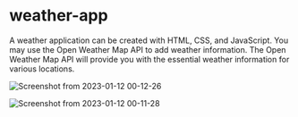 # weather-app

A weather application can be created with HTML, CSS, and JavaScript. 
You may use the Open Weather Map API to add weather information. 
The Open Weather Map API will provide you with the essential weather information for various locations.



![Screenshot from 2023-01-12 00-12-26](https://user-images.githubusercontent.com/107458200/211892563-859e599a-fb3c-4201-9277-4dd84ad263fd.png)

![Screenshot from 2023-01-12 00-11-28](https://user-images.githubusercontent.com/107458200/211892699-142aca57-c4d7-4a38-9004-352434cf07db.png)
